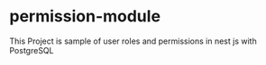 # permission-module
This Project is sample of user roles and permissions in nest js with PostgreSQL
